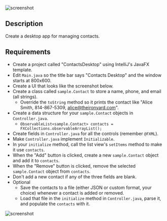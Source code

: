 ![screenshot](http://i.imgur.com/xC0ZcYY.gif)

## Description

Create a desktop app for managing contacts.

## Requirements

* Create a project called "ContactsDesktop" using IntelliJ's JavaFX template.
* Edit `Main.java` so the title bar says "Contacts Desktop" and the window starts at 800x600.
* Create a UI that looks like the screenshot below.
* Create a class called `sample.Contact` to store a name, phone, and email (all strings).
  * Override the `toString` method so it prints the contact like "Alice Smith, 814-867-5309, alice@theironyard.com".
* Create a data structure for your `sample.Contact` objects in `Controller.java`.
  * `ObservableList<sample.Contact> contacts = FXCollections.observableArrayList();`
* Create fields in `Controller.java` for all the controls (remember `@FXML`).
* Make `Controller.java` implement `Initializable`.
* In your `initialize` method, call the list view's `setItems` method to make it use `contacts`.
* When the "Add" button is clicked, create a new `sample.Contact` object and add it to `contacts`.
* When the "Remove" button is clicked, remove the selected `sample.Contact` object from `contacts`.
* Don't add a new contact if any of the three fields are blank.
* Optional
  * Save the contacts to a file (either JSON or custom format, your choice) whenever a contact is added or removed.
  * Load that file in the `initialize` method in `Controller.java`, parse it, and populate the `contacts` with it.

![screenshot](https://github.com/oakes/java-assignments/raw/master/3.2-javafx/screenshot.png)
